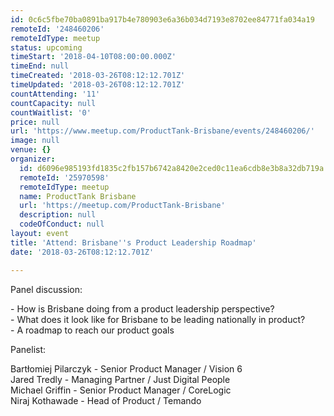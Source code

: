 ```yaml
---
id: 0c6c5fbe70ba0891ba917b4e780903e6a36b034d7193e8702ee84771fa034a19
remoteId: '248460206'
remoteIdType: meetup
status: upcoming
timeStart: '2018-04-10T08:00:00.000Z'
timeEnd: null
timeCreated: '2018-03-26T08:12:12.701Z'
timeUpdated: '2018-03-26T08:12:12.701Z'
countAttending: '11'
countCapacity: null
countWaitlist: '0'
price: null
url: 'https://www.meetup.com/ProductTank-Brisbane/events/248460206/'
image: null
venue: {}
organizer:
  id: d6096e985193fd1835c2fb157b6742a8420e2ced0c11ea6cdb8e3b8a32db719a
  remoteId: '25970598'
  remoteIdType: meetup
  name: ProductTank Brisbane
  url: 'https://meetup.com/ProductTank-Brisbane'
  description: null
  codeOfConduct: null
layout: event
title: 'Attend: Brisbane''s Product Leadership Roadmap'
date: '2018-03-26T08:12:12.701Z'

---
```

<p>Panel discussion:</p> <p>- How is Brisbane doing from a product leadership perspective?<br/>- What does it look like for Brisbane to be leading nationally in product?<br/>- A roadmap to reach our product goals</p> <p>Panelist:</p> <p>Bartłomiej Pilarczyk - Senior Product Manager / Vision 6<br/>Jared Tredly - Managing Partner / Just Digital People<br/>Michael Griffin - Senior Product Manager / CoreLogic<br/>Niraj Kothawade - Head of Product / Temando</p>
